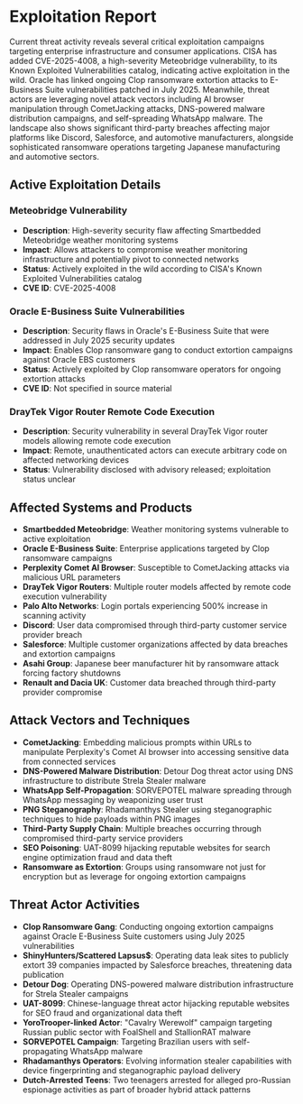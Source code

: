 # Exploitation Report

Current threat activity reveals several critical exploitation campaigns targeting enterprise infrastructure and consumer applications. CISA has added CVE-2025-4008, a high-severity Meteobridge vulnerability, to its Known Exploited Vulnerabilities catalog, indicating active exploitation in the wild. Oracle has linked ongoing Clop ransomware extortion attacks to E-Business Suite vulnerabilities patched in July 2025. Meanwhile, threat actors are leveraging novel attack vectors including AI browser manipulation through CometJacking attacks, DNS-powered malware distribution campaigns, and self-spreading WhatsApp malware. The landscape also shows significant third-party breaches affecting major platforms like Discord, Salesforce, and automotive manufacturers, alongside sophisticated ransomware operations targeting Japanese manufacturing and automotive sectors.

## Active Exploitation Details

### Meteobridge Vulnerability
- **Description**: High-severity security flaw affecting Smartbedded Meteobridge weather monitoring systems
- **Impact**: Allows attackers to compromise weather monitoring infrastructure and potentially pivot to connected networks
- **Status**: Actively exploited in the wild according to CISA's Known Exploited Vulnerabilities catalog
- **CVE ID**: CVE-2025-4008

### Oracle E-Business Suite Vulnerabilities
- **Description**: Security flaws in Oracle's E-Business Suite that were addressed in July 2025 security updates
- **Impact**: Enables Clop ransomware gang to conduct extortion campaigns against Oracle EBS customers
- **Status**: Actively exploited by Clop ransomware operators for ongoing extortion attacks
- **CVE ID**: Not specified in source material

### DrayTek Vigor Router Remote Code Execution
- **Description**: Security vulnerability in several DrayTek Vigor router models allowing remote code execution
- **Impact**: Remote, unauthenticated actors can execute arbitrary code on affected networking devices
- **Status**: Vulnerability disclosed with advisory released; exploitation status unclear

## Affected Systems and Products

- **Smartbedded Meteobridge**: Weather monitoring systems vulnerable to active exploitation
- **Oracle E-Business Suite**: Enterprise applications targeted by Clop ransomware campaigns
- **Perplexity Comet AI Browser**: Susceptible to CometJacking attacks via malicious URL parameters
- **DrayTek Vigor Routers**: Multiple router models affected by remote code execution vulnerability
- **Palo Alto Networks**: Login portals experiencing 500% increase in scanning activity
- **Discord**: User data compromised through third-party customer service provider breach
- **Salesforce**: Multiple customer organizations affected by data breaches and extortion campaigns
- **Asahi Group**: Japanese beer manufacturer hit by ransomware attack forcing factory shutdowns
- **Renault and Dacia UK**: Customer data breached through third-party provider compromise

## Attack Vectors and Techniques

- **CometJacking**: Embedding malicious prompts within URLs to manipulate Perplexity's Comet AI browser into accessing sensitive data from connected services
- **DNS-Powered Malware Distribution**: Detour Dog threat actor using DNS infrastructure to distribute Strela Stealer malware
- **WhatsApp Self-Propagation**: SORVEPOTEL malware spreading through WhatsApp messaging by weaponizing user trust
- **PNG Steganography**: Rhadamanthys Stealer using steganographic techniques to hide payloads within PNG images
- **Third-Party Supply Chain**: Multiple breaches occurring through compromised third-party service providers
- **SEO Poisoning**: UAT-8099 hijacking reputable websites for search engine optimization fraud and data theft
- **Ransomware as Extortion**: Groups using ransomware not just for encryption but as leverage for ongoing extortion campaigns

## Threat Actor Activities

- **Clop Ransomware Gang**: Conducting ongoing extortion campaigns against Oracle E-Business Suite customers using July 2025 vulnerabilities
- **ShinyHunters/Scattered Lapsus$**: Operating data leak sites to publicly extort 39 companies impacted by Salesforce breaches, threatening data publication
- **Detour Dog**: Operating DNS-powered malware distribution infrastructure for Strela Stealer campaigns
- **UAT-8099**: Chinese-language threat actor hijacking reputable websites for SEO fraud and organizational data theft
- **YoroTrooper-linked Actor**: "Cavalry Werewolf" campaign targeting Russian public sector with FoalShell and StallionRAT malware
- **SORVEPOTEL Campaign**: Targeting Brazilian users with self-propagating WhatsApp malware
- **Rhadamanthys Operators**: Evolving information stealer capabilities with device fingerprinting and steganographic payload delivery
- **Dutch-Arrested Teens**: Two teenagers arrested for alleged pro-Russian espionage activities as part of broader hybrid attack patterns